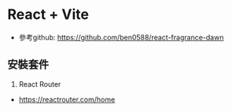 # React + Vite

- 參考github: https://github.com/ben0588/react-fragrance-dawn

## 安裝套件

1. React Router
- https://reactrouter.com/home